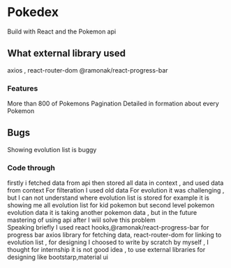 # Pokedex
Build with React and the Pokemon api
## What external library used 
axios , react-router-dom @ramonak/react-progress-bar
 ### Features
More than 800 of Pokemons
Pagination
Detailed in formation about every Pokemon
## Bugs
Showing evolution list is buggy
### Code through
firstly i fetched data from api
then stored all data in context , and used data from context 
For filteration I used old data 
For evolution it was challenging , but I can not understand where evolution list is stored for example it is showing me all evolution list for kid pokemon but second level pokemon evolution data it is taking another pokemon data , but in the future mastering of using api after I wiil solve this problem  
Speaking briefly I used react hooks,@ramonak/react-progress-bar for progress bar axios library for fetching data, react-router-dom for linking to evolution list , for designing I choosed to write by scratch by myself , I thought for internship it is not good idea , to  use external libraries for designing like bootstarp,material ui